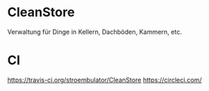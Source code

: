 # CleanStore
Verwaltung für Dinge in Kellern, Dachböden, Kammern, etc.

# CI
https://travis-ci.org/stroembulator/CleanStore
https://circleci.com/
